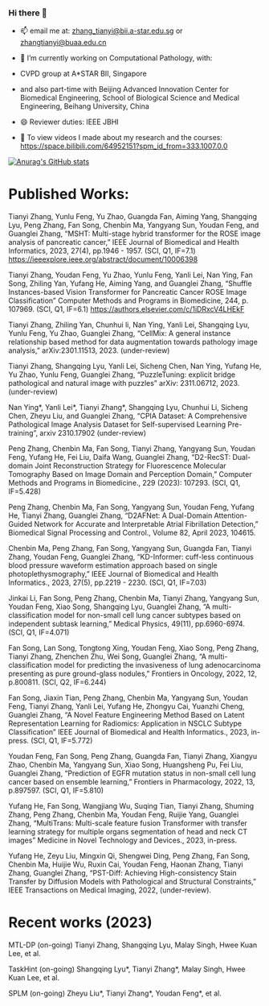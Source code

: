 ### Hi there 👋

- 📫 email me at: zhang_tianyi@bii.a-star.edu.sg or zhangtianyi@buaa.edu.cn

- 🔭 I’m currently working on Computational Pathology, with:
- CVPD group at A*STAR BII, Singapore
- and also part-time with Beijing Advanced Innovation Center for Biomedical Engineering, School of Biological Science and Medical Engineering,
Beihang University, China
- 😄 Reviewer duties: IEEE JBHI
- 🌱 To view videos I made about my research and the courses: https://space.bilibili.com/64952151?spm_id_from=333.1007.0.0

[![Anurag's GitHub stats](https://github-readme-stats.vercel.app/api?username=sagizty&count_private=true&show_icons=true&theme=radical)](https://github.com/anuraghazra/github-readme-stats)


# Published Works:

Tianyi Zhang, Yunlu Feng, Yu Zhao, Guangda Fan, Aiming Yang, Shangqing Lyu, Peng Zhang, Fan Song, Chenbin Ma, Yangyang Sun, Youdan Feng, and Guanglei Zhang, “MSHT: Multi-stage hybrid transformer for the ROSE image analysis of pancreatic cancer,” IEEE Journal of Biomedical and Health Informatics, 2023, 27(4), pp.1946 - 1957. (SCI, Q1, IF=7.1) https://ieeexplore.ieee.org/abstract/document/10006398

Tianyi Zhang, Youdan Feng, Yu Zhao, Yunlu Feng, Yanli Lei, Nan Ying, Fan Song, Zhiling Yan, Yufang He, Aiming Yang, and Guanglei Zhang, “Shuffle Instances-based Vision Transformer for Pancreatic Cancer ROSE Image Classification” Computer Methods and Programs in Biomedicine, 244, p. 107969. (SCI, Q1, IF=6.1) https://authors.elsevier.com/c/1iDRxcV4LHEkF

Tianyi Zhang, Zhiling Yan, Chunhui li, Nan Ying, Yanli Lei, Shangqing Lyu, Yunlu Feng, Yu Zhao, Guanglei Zhang, “CellMix: A general instance relationship based method for data augmentation towards pathology image analysis,” arXiv:2301.11513, 2023.  (under-review)

Tianyi Zhang, Shangqing Lyu, Yanli Lei, Sicheng Chen, Nan Ying,  Yufang He, Yu Zhao, Yunlu Feng, Guanglei Zhang, “PuzzleTuning: explicit bridge pathological and natural image with puzzles” arXiv: 2311.06712, 2023. (under-review)

Nan Ying*, Yanli Lei*, Tianyi Zhang*, Shangqing Lyu, Chunhui Li, Sicheng Chen, Zheyu Liu, and Guanglei Zhang, “CPIA Dataset: A Comprehensive Pathological Image Analysis Dataset for Self-supervised Learning Pre-training”,  arxiv 2310.17902 (under-review)

Peng Zhang, Chenbin Ma, Fan Song, Tianyi Zhang, Yangyang Sun, Youdan Feng, Yufang He, Fei Liu, Daifa Wang, Guanglei Zhang, “D2-RecST: Dual-domain Joint Reconstruction Strategy for Fluorescence Molecular Tomography Based on Image Domain and Perception Domain,” Computer Methods and Programs in Biomedicine., 229 (2023): 107293. (SCI, Q1, IF=5.428)

Peng Zhang, Chenbin Ma, Fan Song, Yangyang Sun, Youdan Feng, Yufang He, Tianyi Zhang, Guanglei Zhang, “D2AFNet: A Dual-Domain Attention-Guided Network for Accurate and Interpretable Atrial Fibrillation Detection,” Biomedical Signal Processing and Control., Volume 82, April 2023, 104615.

Chenbin Ma, Peng Zhang, Fan Song, Yangyang Sun, Guangda Fan, Tianyi Zhang, Youdan Feng, Guanglei Zhang, “KD-Informer: cuff-less continuous blood pressure waveform estimation approach based on single photoplethysmography,” IEEE Journal of Biomedical and Health Informatics., 2023, 27(5), pp.2219 - 2230. (SCI, Q1, IF=7.03)

Jinkai Li, Fan Song, Peng Zhang, Chenbin Ma, Tianyi Zhang, Yangyang Sun, Youdan Feng, Xiao Song, Shangqing Lyu, Guanglei Zhang, “A multi-classification model for non-small cell lung cancer subtypes based on independent subtask learning,” Medical Physics, 49(11), pp.6960-6974. (SCI, Q1, IF=4.071)

Fan Song, Lan Song, Tongtong Xing, Youdan Feng, Xiao Song, Peng Zhang, Tianyi Zhang, Zhenchen Zhu, Wei Song, Guanglei Zhang, “A multi-classification model for predicting the invasiveness of lung adenocarcinoma presenting as pure ground-glass nodules,” Frontiers in Oncology, 2022, 12, p.800811. (SCI, Q2, IF=6.244)

Fan Song, Jiaxin Tian, Peng Zhang, Chenbin Ma, Yangyang Sun, Youdan Feng, Tianyi Zhang, Yanli Lei, Yufang He, Zhongyu Cai, Yuanzhi Cheng, Guanglei Zhang, “A Novel Feature Engineering Method Based on Latent Representation Learning for Radiomics: Application in NSCLC Subtype Classification”  IEEE Journal of Biomedical and Health Informatics., 2023, in-press. (SCI, Q1, IF=5.772)

Youdan Feng, Fan Song, Peng Zhang, Guangda Fan, Tianyi Zhang, Xiangyu Zhao, Chenbin Ma, Yangyang Sun, Xiao Song, Huangsheng Pu, Fei Liu, Guanglei Zhang, “Prediction of EGFR mutation status in non-small cell lung cancer based on ensemble learning,” Frontiers in Pharmacology, 2022, 13, p.897597. (SCI, Q1, IF=5.810)

Yufang He, Fan Song, Wangjiang Wu, Suqing Tian, Tianyi Zhang, Shuming Zhang, Peng Zhang, Chenbin Ma, Youdan Feng, Ruijie Yang, Guanglei Zhang, “MultiTrans: Multi-scale feature fusion Transformer with transfer learning strategy for multiple organs segmentation of head and neck CT images” Medicine in Novel Technology and Devices., 2023, in-press.

Yufang He, Zeyu Liu, Mingxin Qi, Shengwei Ding, Peng Zhang, Fan Song, Chenbin Ma, Huijie Wu, Ruxin Cai, Youdan Feng, Haonan Zhang, Tianyi Zhang, Guanglei Zhang, “PST-Diff: Achieving High-consistency Stain Transfer by Diffusion Models with Pathological and Structural Constraints,” IEEE Transactions on Medical Imaging, 2022, (under-review).

# Recent works (2023)

MTL-DP (on-going) Tianyi Zhang, Shangqing Lyu, Malay Singh, Hwee Kuan Lee, et al.

TaskHint (on-going) Shangqing Lyu*, Tianyi Zhang*, Malay Singh, Hwee Kuan Lee, et al.

SPLM  (on-going) Zheyu Liu*, Tianyi Zhang*, Youdan Feng*, et al.



<!--
**sagizty/sagizty** is a ✨ _special_ ✨ repository because its `README.md` (this file) appears on your GitHub profile.

Here are some ideas to get you started:

- 🔭 I’m currently working on ...
- 🌱 I’m currently learning ...
- 👯 I’m looking to collaborate on ...
- 🤔 I’m looking for help with ...
- 💬 Ask me about ...
- 📫 How to reach me: ...
- 😄 Pronouns: ...
- ⚡ Fun fact: ...
-->
